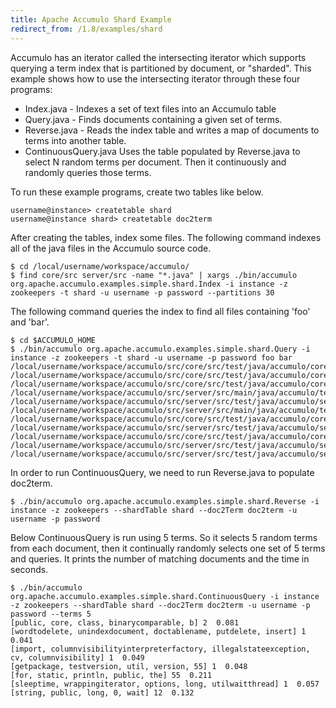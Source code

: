 ```yaml
---
title: Apache Accumulo Shard Example
redirect_from: /1.8/examples/shard
---
```


Accumulo has an iterator called the intersecting iterator which supports querying a term index that is partitioned by
document, or "sharded". This example shows how to use the intersecting iterator through these four programs:

 * Index.java - Indexes a set of text files into an Accumulo table
 * Query.java - Finds documents containing a given set of terms.
 * Reverse.java - Reads the index table and writes a map of documents to terms into another table.
 * ContinuousQuery.java  Uses the table populated by Reverse.java to select N random terms per document. Then it continuously and randomly queries those terms.

To run these example programs, create two tables like below.

    username@instance> createtable shard
    username@instance shard> createtable doc2term

After creating the tables, index some files. The following command indexes all of the java files in the Accumulo source code.

    $ cd /local/username/workspace/accumulo/
    $ find core/src server/src -name "*.java" | xargs ./bin/accumulo org.apache.accumulo.examples.simple.shard.Index -i instance -z zookeepers -t shard -u username -p password --partitions 30

The following command queries the index to find all files containing 'foo' and 'bar'.

    $ cd $ACCUMULO_HOME
    $ ./bin/accumulo org.apache.accumulo.examples.simple.shard.Query -i instance -z zookeepers -t shard -u username -p password foo bar
    /local/username/workspace/accumulo/src/core/src/test/java/accumulo/core/security/ColumnVisibilityTest.java
    /local/username/workspace/accumulo/src/core/src/test/java/accumulo/core/client/mock/MockConnectorTest.java
    /local/username/workspace/accumulo/src/core/src/test/java/accumulo/core/security/VisibilityEvaluatorTest.java
    /local/username/workspace/accumulo/src/server/src/main/java/accumulo/test/functional/RowDeleteTest.java
    /local/username/workspace/accumulo/src/server/src/test/java/accumulo/server/logger/TestLogWriter.java
    /local/username/workspace/accumulo/src/server/src/main/java/accumulo/test/functional/DeleteEverythingTest.java
    /local/username/workspace/accumulo/src/core/src/test/java/accumulo/core/data/KeyExtentTest.java
    /local/username/workspace/accumulo/src/server/src/test/java/accumulo/server/constraints/MetadataConstraintsTest.java
    /local/username/workspace/accumulo/src/core/src/test/java/accumulo/core/iterators/WholeRowIteratorTest.java
    /local/username/workspace/accumulo/src/server/src/test/java/accumulo/server/util/DefaultMapTest.java
    /local/username/workspace/accumulo/src/server/src/test/java/accumulo/server/tabletserver/InMemoryMapTest.java

In order to run ContinuousQuery, we need to run Reverse.java to populate doc2term.

    $ ./bin/accumulo org.apache.accumulo.examples.simple.shard.Reverse -i instance -z zookeepers --shardTable shard --doc2Term doc2term -u username -p password

Below ContinuousQuery is run using 5 terms. So it selects 5 random terms from each document, then it continually
randomly selects one set of 5 terms and queries. It prints the number of matching documents and the time in seconds.

    $ ./bin/accumulo org.apache.accumulo.examples.simple.shard.ContinuousQuery -i instance -z zookeepers --shardTable shard --doc2Term doc2term -u username -p password --terms 5
    [public, core, class, binarycomparable, b] 2  0.081
    [wordtodelete, unindexdocument, doctablename, putdelete, insert] 1  0.041
    [import, columnvisibilityinterpreterfactory, illegalstateexception, cv, columnvisibility] 1  0.049
    [getpackage, testversion, util, version, 55] 1  0.048
    [for, static, println, public, the] 55  0.211
    [sleeptime, wrappingiterator, options, long, utilwaitthread] 1  0.057
    [string, public, long, 0, wait] 12  0.132
